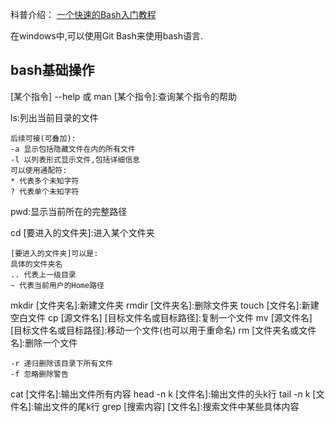 科普介绍：
[一个快速的Bash入门教程](https://www.bilibili.com/video/BV1ah411R7W6?vd_source=34dd435d3d651e8a3a60eacd5873aed9)

在windows中,可以使用Git Bash来使用bash语言.
## bash基础操作
\[某个指令\] --help 或 man \[某个指令\]:查询某个指令的帮助

ls:列出当前目录的文件

	后续可接(可叠加):
	-a 显示包括隐藏文件在内的所有文件
	-l 以列表形式显示文件,包括详细信息
	可以使用通配符:
	* 代表多个未知字符
	? 代表单个未知字符
pwd:显示当前所在的完整路径

cd \[要进入的文件夹\]:进入某个文件夹

	[要进入的文件夹]可以是:
	具体的文件夹名
	.. 代表上一级目录
	~ 代表当前用户的Home路径

mkdir \[文件夹名\]:新建文件夹
rmdir \[文件夹名\]:删除文件夹
touch \[文件名\]:新建空白文件
cp \[源文件名\] \[目标文件名或目标路径\]:复制一个文件
mv \[源文件名\] \[目标文件名或目标路径\]:移动一个文件(也可以用于重命名)
rm \[文件夹名或文件名]:删除一个文件

	-r 递归删除该目录下所有文件
	-f 忽略删除警告

cat \[文件名]:输出文件所有内容
head -n k \[文件名]:输出文件的头k行
tail -n k \[文件名]:输出文件的尾k行
grep \[搜索内容] \[文件名]:搜索文件中某些具体内容
